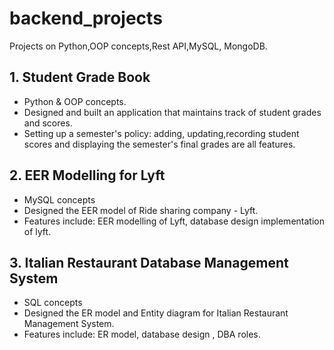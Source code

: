 # backend_projects
Projects on Python,OOP concepts,Rest API,MySQL, MongoDB.

## 1. Student Grade Book
- Python & OOP concepts.
- Designed and built an application that maintains track of student grades and scores.
- Setting up a semester's policy: adding, updating,recording student scores and displaying the semester's final grades are all features.

## 2. EER Modelling for Lyft
- MySQL concepts
- Designed the EER model of Ride sharing company - Lyft. 
- Features include: EER modelling of Lyft, database design implementation of lyft.

## 3. Italian Restaurant Database Management System
- SQL concepts
- Designed the ER model and Entity diagram for Italian Restaurant Management System. 
- Features include: ER model, database design , DBA roles.
